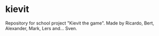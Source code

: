 # kievit
Repository for school project "Kievit the game".
Made by Ricardo, Bert, Alexander, Mark, Lers and... Sven.